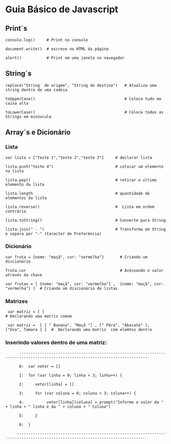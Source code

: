 # Guia Básico de Javascript

## Print´s

    console.log()     # Print no console
    
    document.write()  # escreve no HTML da página
    
    alert()           # Print em uma janela no navegador

## String´s

    replace("String  de origem", "String de destino")   # Atualiza uma string dentro de uma cadeia
    
    toUpperCase()                                       # Coloca tudo em caixa alta
    
    toLowerCase()                                       # Coloca todas as Strings em minúscula

## Array´s e Dicionário

### Lista

    var lista = ["Teste 1","teste 2","teste 3"]     # declarar lista
    
    lista.push("teste 4")                           # colocar um elemento na lista
    
    lista.pop()                                     # retirar o ultimo elemento da lista
    
    lista.length                                    # quantidade de elementos da lista
    
    lista.reverse()                                 #  Lista em ordem contrária
    
    lista.toString()                                # Converte para String
    
    lista.join(" - ")                               # Transforma em String e separa por "-" (Caracter de Preferência) 

### Dicionário

    var fruta = {nome: "maçã", cor: "vermelha"}       # Criando um discionário 
    
    fruta.cor                                         # Acessando o valor através da chave 
    
    var frutas = [ {nome: "maçã", cor: "vermelha"} ,  {nome: "maçã", cor: "vermelha"} ]  # Criando um discionário de listas 

### Matrizes

     var matriz = [ ]                                                                   # Declarando uma matriz comum
    
     var matriz =  [ [ " Banana", "Maçã "] , [" Pêra", "Abacate" ], ["Uva", Tamara ] ]  #  Declarando uma matriz  com elemtos dentro

### Inserindo valores dentro de uma matriz:

          ------------------------------------------------------------------------------------------------------------------------------  
    
     ​     0:  var vetor = []
    
    ​      1:  for (var linha = 0; linha < 3; linha++) {
    
    ​      2:     vetor[linha] = []
    
    ​      3:     for (var coluna = 0; coluna < 3; coluna++) {
    
    ​      4:          vetor[linha][coluna] = prompt("Informe o valor da " + linha + " linha e da " + coluna + " Coluna")
    
    ​      5:     }
    
    ​      6:  }
    
         ------------------------------------------------------------------------------------------------------------------------------

